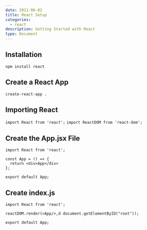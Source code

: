 ```yaml
---
date: 2021-06-02
title: React Setup
categories:
  - react
description: Getting Started with React
type: Document
---
```


## Installation

`npm install react`

## Create a React App
`create-react-app .`

## Importing React
`import React from 'react';`
`import ReactDOM from 'react-dom';`

## Create the App.jsx File

```
import React from 'react';

const App = () => {
  return <div>App</div>
};

export default App;
```

## Create index.js

```
import React from 'react';

reactDOM.render(<App/>,d document.getElementByID("root"));

export default App;
```